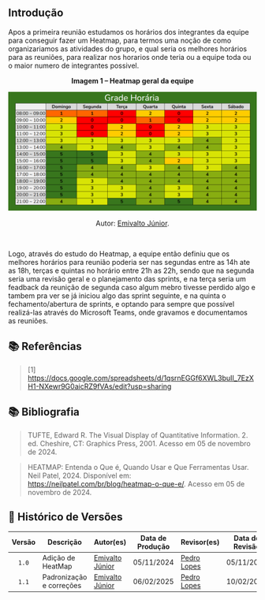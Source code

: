 ## Introdução
Apos a primeira reunião estudamos os horários dos integrantes da equipe para conseguir fazer um Heatmap, para termos uma noção de como organizariamos as atividades do grupo, e qual seria os melhores horários para as reuniões, para realizar nos horarios onde teria ou a equipe toda ou o maior numero de integrantes possivel.


<div align="center">
    <p><strong>Imagem 1 – Heatmap geral da equipe</strong></p>
</div>

<img src="https://github.com/Requisitos-de-Software/2024.2-Grupo04/blob/main/docs/imagens/heatmap.png?raw=true">

<div align="center">
    <p>Autor: <a href="https://github.com/EmivaltoJrr">Emivalto Júnior</a>.</p>
</div>

</br>

Logo, através do estudo do Heatmap, a equipe então definiu que os melhores horários para reunião poderia ser nas segundas entre as 14h ate as 18h, terças e quintas no horário entre 21h as 22h, sendo que na segunda seria uma revisão geral e o planejamento das sprints, e na terça seria um feadback da reunição de segunda caso algum mebro tivesse perdido algo e tambem pra ver se já iniciou algo das sprint seguinte, e na quinta o fechamento/abertura de sprints, e optando para sempre que possível realizá-las através do Microsoft Teams, onde gravamos e documentamos as reuniões.

## 📚 Referências

> [1] https://docs.google.com/spreadsheets/d/1qsrnEGGf6XWL3buII_7EzXH1-NXewr9G0aicRZ9fVAs/edit?usp=sharing


## 📚 Bibliografia

> TUFTE, Edward R. The Visual Display of Quantitative Information. 2. ed. Cheshire, CT: Graphics Press, 2001. Acesso em 05 de novembro de 2024.

> HEATMAP: Entenda o Que é, Quando Usar e Que Ferramentas Usar. Neil Patel, 2024. Disponível em: https://neilpatel.com/br/blog/heatmap-o-que-e/. Acesso em 05 de novembro de 2024.


## 📑 Histórico de Versões

| Versão | Descrição | Autor(es) | Data de Produção | Revisor(es) | Data de Revisão | 
| :----: | --------- | --------- | :--------------: | ----------- | :-------------: |
| `1.0`  | Adição de HeatMap | [Emivalto Júnior](https://github.com/EmivaltoJrr) | 05/11/2024 | [Pedro Lopes](https://github.com/pLopess) | 05/11/2024 |
| `1.1`  | Padronização e correções | [Emivalto Júnior](https://github.com/EmivaltoJrr) | 06/02/2025 | [Pedro Lopes](https://github.com/pLopess) | 10/02/2025 |


</center>
